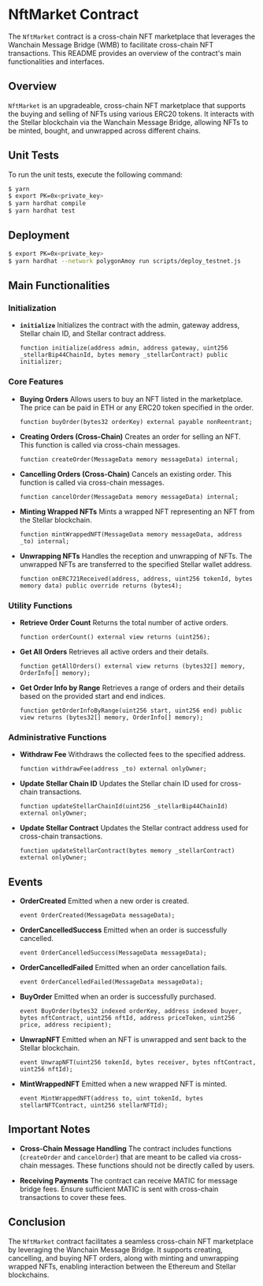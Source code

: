 # NftMarket Contract

The `NftMarket` contract is a cross-chain NFT marketplace that leverages the Wanchain Message Bridge (WMB) to facilitate cross-chain NFT transactions. This README provides an overview of the contract's main functionalities and interfaces.

## Overview

`NftMarket` is an upgradeable, cross-chain NFT marketplace that supports the buying and selling of NFTs using various ERC20 tokens. It interacts with the Stellar blockchain via the Wanchain Message Bridge, allowing NFTs to be minted, bought, and unwrapped across different chains.

## Unit Tests

To run the unit tests, execute the following command:

```bash
$ yarn
$ export PK=0x<private_key>
$ yarn hardhat compile
$ yarn hardhat test
```

## Deployment

```bash
$ export PK=0x<private_key>
$ yarn hardhat --network polygonAmoy run scripts/deploy_testnet.js
```


## Main Functionalities

### Initialization

- **`initialize`**
  Initializes the contract with the admin, gateway address, Stellar chain ID, and Stellar contract address.
  ```solidity
  function initialize(address admin, address gateway, uint256 _stellarBip44ChainId, bytes memory _stellarContract) public initializer;
  ```

### Core Features

- **Buying Orders**
  Allows users to buy an NFT listed in the marketplace. The price can be paid in ETH or any ERC20 token specified in the order.
  ```solidity
  function buyOrder(bytes32 orderKey) external payable nonReentrant;
  ```

- **Creating Orders (Cross-Chain)**
  Creates an order for selling an NFT. This function is called via cross-chain messages.
  ```solidity
  function createOrder(MessageData memory messageData) internal;
  ```

- **Cancelling Orders (Cross-Chain)**
  Cancels an existing order. This function is called via cross-chain messages.
  ```solidity
  function cancelOrder(MessageData memory messageData) internal;
  ```

- **Minting Wrapped NFTs**
  Mints a wrapped NFT representing an NFT from the Stellar blockchain.
  ```solidity
  function mintWrappedNFT(MessageData memory messageData, address _to) internal;
  ```

- **Unwrapping NFTs**
  Handles the reception and unwrapping of NFTs. The unwrapped NFTs are transferred to the specified Stellar wallet address.
  ```solidity
  function onERC721Received(address, address, uint256 tokenId, bytes memory data) public override returns (bytes4);
  ```

### Utility Functions

- **Retrieve Order Count**
  Returns the total number of active orders.
  ```solidity
  function orderCount() external view returns (uint256);
  ```

- **Get All Orders**
  Retrieves all active orders and their details.
  ```solidity
  function getAllOrders() external view returns (bytes32[] memory, OrderInfo[] memory);
  ```

- **Get Order Info by Range**
  Retrieves a range of orders and their details based on the provided start and end indices.
  ```solidity
  function getOrderInfoByRange(uint256 start, uint256 end) public view returns (bytes32[] memory, OrderInfo[] memory);
  ```

### Administrative Functions

- **Withdraw Fee**
  Withdraws the collected fees to the specified address.
  ```solidity
  function withdrawFee(address _to) external onlyOwner;
  ```

- **Update Stellar Chain ID**
  Updates the Stellar chain ID used for cross-chain transactions.
  ```solidity
  function updateStellarChainId(uint256 _stellarBip44ChainId) external onlyOwner;
  ```

- **Update Stellar Contract**
  Updates the Stellar contract address used for cross-chain transactions.
  ```solidity
  function updateStellarContract(bytes memory _stellarContract) external onlyOwner;
  ```

## Events

- **OrderCreated**
  Emitted when a new order is created.
  ```solidity
  event OrderCreated(MessageData messageData);
  ```

- **OrderCancelledSuccess**
  Emitted when an order is successfully cancelled.
  ```solidity
  event OrderCancelledSuccess(MessageData messageData);
  ```

- **OrderCancelledFailed**
  Emitted when an order cancellation fails.
  ```solidity
  event OrderCancelledFailed(MessageData messageData);
  ```

- **BuyOrder**
  Emitted when an order is successfully purchased.
  ```solidity
  event BuyOrder(bytes32 indexed orderKey, address indexed buyer, bytes nftContract, uint256 nftId, address priceToken, uint256 price, address recipient);
  ```

- **UnwrapNFT**
  Emitted when an NFT is unwrapped and sent back to the Stellar blockchain.
  ```solidity
  event UnwrapNFT(uint256 tokenId, bytes receiver, bytes nftContract, uint256 nftId);
  ```

- **MintWrappedNFT**
  Emitted when a new wrapped NFT is minted.
  ```solidity
  event MintWrappedNFT(address to, uint tokenId, bytes stellarNFTContract, uint256 stellarNFTId);
  ```

## Important Notes

- **Cross-Chain Message Handling**
  The contract includes functions (`createOrder` and `cancelOrder`) that are meant to be called via cross-chain messages. These functions should not be directly called by users.
  
- **Receiving Payments**
  The contract can receive MATIC for message bridge fees. Ensure sufficient MATIC is sent with cross-chain transactions to cover these fees.

## Conclusion

The `NftMarket` contract facilitates a seamless cross-chain NFT marketplace by leveraging the Wanchain Message Bridge. It supports creating, cancelling, and buying NFT orders, along with minting and unwrapping wrapped NFTs, enabling interaction between the Ethereum and Stellar blockchains.

